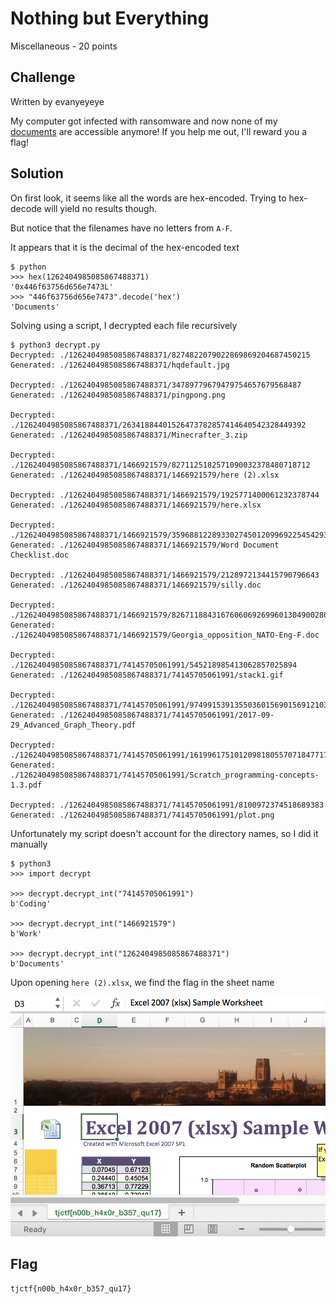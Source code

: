 # Nothing but Everything
Miscellaneous - 20 points

## Challenge 

Written by evanyeyeye

My computer got infected with ransomware and now none of my [documents](7459b0c272ba30c9fea94391c7d7051d78e1732c871c3a6f27070fcb34f9e734_encrypted.tar.gz) are accessible anymore! If you help me out, I'll reward you a flag!

## Solution

On first look, it seems like all the words are hex-encoded. Trying to hex-decode will yield no results though.

But notice that the filenames have no letters from `A-F`.

It appears that it is the decimal of the hex-encoded text

	$ python
	>>> hex(1262404985085867488371)
	'0x446f63756d656e7473L'
	>>> "446f63756d656e7473".decode('hex')
	'Documents'

Solving using a script, I decrypted each file recursively

	$ python3 decrypt.py 
	Decrypted: ./1262404985085867488371/8274822079022869869204687450215
	Generated: ./1262404985085867488371/hqdefault.jpg

	Decrypted: ./1262404985085867488371/34789779679479754657679568487
	Generated: ./1262404985085867488371/pingpong.png

	Decrypted: ./1262404985085867488371/26341884401526473782857414640542328449392
	Generated: ./1262404985085867488371/Minecrafter_3.zip

	Decrypted: ./1262404985085867488371/1466921579/8271125182571090032378480718712
	Generated: ./1262404985085867488371/1466921579/here (2).xlsx

	Decrypted: ./1262404985085867488371/1466921579/1925771400061232378744
	Generated: ./1262404985085867488371/1466921579/here.xlsx

	Decrypted: ./1262404985085867488371/1466921579/35968812289330274501209969225454293093549792102172191857182011235
	Generated: ./1262404985085867488371/1466921579/Word Document Checklist.doc

	Decrypted: ./1262404985085867488371/1466921579/2128972134415790796643
	Generated: ./1262404985085867488371/1466921579/silly.doc

	Decrypted: ./1262404985085867488371/1466921579/8267118843167606069269960130490028057254483967722922083093910610582729969135459
	Generated: ./1262404985085867488371/1466921579/Georgia_opposition_NATO-Eng-F.doc

	Decrypted: ./1262404985085867488371/74145705061991/545218985413062857025894
	Generated: ./1262404985085867488371/74145705061991/stack1.gif

	Decrypted: ./1262404985085867488371/74145705061991/97499153913550360156901569121038575014308380127963939868083267002955188984637801129062
	Generated: ./1262404985085867488371/74145705061991/2017-09-29_Advanced_Graph_Theory.pdf

	Decrypted: ./1262404985085867488371/74145705061991/161996175101209818055707184771753593424259197701634195705567049434429306104545448846438
	Generated: ./1262404985085867488371/74145705061991/Scratch_programming-concepts-1.3.pdf

	Decrypted: ./1262404985085867488371/74145705061991/8100972374518689383
	Generated: ./1262404985085867488371/74145705061991/plot.png

Unfortunately my script doesn't account for the directory names, so I did it manually
	
	$ python3
	>>> import decrypt
	
	>>> decrypt.decrypt_int("74145705061991")
	b'Coding'
	
	>>> decrypt.decrypt_int("1466921579")
	b'Work'
	
	>>> decrypt.decrypt_int("1262404985085867488371")
	b'Documents'

Upon opening `here (2).xlsx`, we find the flag in the sheet name

![solve/solved.png](solve/solved.png)


## Flag

	tjctf{n00b_h4x0r_b357_qu17}
